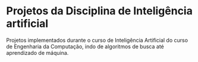 # Projetos da Disciplina de Inteligência artificial
Projetos implementados durante o curso de Inteligência Artificial do curso de Engenharia da Computação, indo de algoritmos de busca até aprendizado de máquina.
